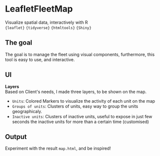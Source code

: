 # LeafletFleetMap
Visualize spatial data, interactively with R  
`{leaflet}` `{tidyverse}` `{htmltools}` `{Shiny}`  

## The goal
The goal is to manage the fleet using visual components, furthermore, this tool is easy to use, and interactive.  

## UI
**Layers**  
Based on Client's needs, I made three layers, to be shown on the map.
* `Units`: Colored Markers to visualize the activity of each unit on the map
* `Groups of units`: Clusters of units, easy way to group the units geographicaly.
* `Inactive units`: Clusters of inactive units, useful to expose in just few seconds the inactive units for more than a certain time (customised)

## Output
Experiment with the result `map.html`, and be inspired!
